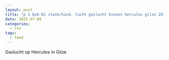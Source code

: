 ```yaml
---
layout: post
title: "p 1 bzb-01 stank/hind. lucht gaslucht binnen hercules gilze 207431"
date: 2025-07-09
categories: 
  - rss
tags: 
  - feed
---
```


Gaslucht op Hercules in Gilze
